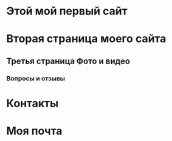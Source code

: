 # Этой мой первый сайт
# Вторая страница моего сайта
## Третья страница  Фото и видео
### Вопросы и отзывы
# Контакты
# Моя почта
